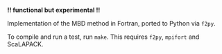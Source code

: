 **!! functional but experimental !!**

Implementation of the MBD method in Fortran, ported to Python via `f2py`.

To compile and run a test, run `make`. This requires `f2py`, `mpifort` and ScaLAPACK.
